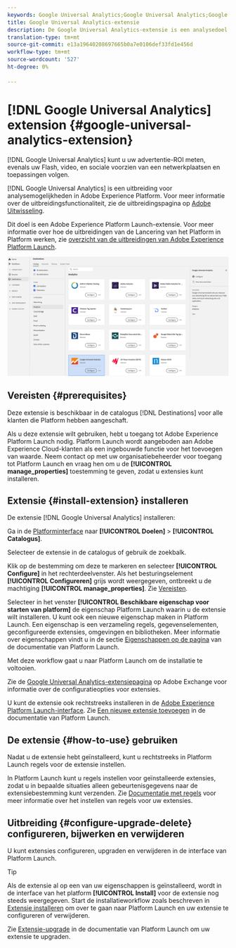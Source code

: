 ```yaml
---
keywords: Google Universal Analytics;Google Universal Analytics;Google Universal Analytics
title: Google Universal Analytics-extensie
description: De Google Universal Analytics-extensie is een analysedoel in Adobe Experience Platform. Voor meer informatie over de uitbreidingsfunctionaliteit, zie de uitbreidingspagina op de Uitwisseling van Adobe.
translation-type: tm+mt
source-git-commit: e13a19640208697665b0a7e0106def33fd1e456d
workflow-type: tm+mt
source-wordcount: '527'
ht-degree: 0%

---
```



# [!DNL Google Universal Analytics] extension  {#google-universal-analytics-extension}

[!DNL Google Universal Analytics] kunt u uw advertentie-ROI meten, evenals uw Flash, video, en sociale voorzien van een netwerkplaatsen en toepassingen volgen.

[!DNL Google Universal Analytics] is een uitbreiding voor analysemogelijkheden in Adobe Experience Platform. Voor meer informatie over de uitbreidingsfunctionaliteit, zie de uitbreidingspagina op [Adobe Uitwisseling](https://exchange.adobe.com/experiencecloud.details.102829.google-universal-analytics.html).

Dit doel is een Adobe Experience Platform Launch-extensie. Voor meer informatie over hoe de uitbreidingen van de Lancering van het Platform in Platform werken, zie [overzicht van de uitbreidingen van Adobe Experience Platform Launch](../launch-extensions/overview.md).

![Google Universal Analytics-extensie](../../assets/catalog/analytics/google-universal-analytics/catalog.png)

## Vereisten {#prerequisites}

Deze extensie is beschikbaar in de catalogus [!DNL Destinations] voor alle klanten die Platform hebben aangeschaft.

Als u deze extensie wilt gebruiken, hebt u toegang tot Adobe Experience Platform Launch nodig. Platform Launch wordt aangeboden aan Adobe Experience Cloud-klanten als een ingebouwde functie voor het toevoegen van waarde. Neem contact op met uw organisatiebeheerder voor toegang tot Platform Launch en vraag hen om u de **[!UICONTROL manage_properties]** toestemming te geven, zodat u extensies kunt installeren.

## Extensie {#install-extension} installeren

De extensie [!DNL Google Universal Analytics] installeren:

Ga in de [Platforminterface](http://platform.adobe.com/) naar **[!UICONTROL Doelen]** > **[!UICONTROL Catalogus]**.

Selecteer de extensie in de catalogus of gebruik de zoekbalk.

Klik op de bestemming om deze te markeren en selecteer **[!UICONTROL Configure]** in het rechterdeelvenster. Als het besturingselement **[!UICONTROL Configureren]** grijs wordt weergegeven, ontbreekt u de machtiging **[!UICONTROL manage_properties]**. Zie [Vereisten](#prerequisites).

Selecteer in het venster **[!UICONTROL Beschikbare eigenschap voor starten van platform]** de eigenschap Platform Launch waarin u de extensie wilt installeren. U kunt ook een nieuwe eigenschap maken in Platform Launch. Een eigenschap is een verzameling regels, gegevenselementen, geconfigureerde extensies, omgevingen en bibliotheken. Meer informatie over eigenschappen vindt u in de sectie [Eigenschappen op de pagina](https://experienceleague.adobe.com/docs/launch/using/reference/admin/companies-and-properties.html#properties-page) van de documentatie van Platform Launch.

Met deze workflow gaat u naar Platform Launch om de installatie te voltooien.

Zie de [Google Universal Analytics-extensiepagina](https://exchange.adobe.com/experiencecloud.details.102829.google-universal-analytics.html) op Adobe Exchange voor informatie over de configuratieopties voor extensies.

U kunt de extensie ook rechtstreeks installeren in de [Adobe Experience Platform Launch-interface](https://launch.adobe.com/). Zie [Een nieuwe extensie toevoegen](https://experienceleague.adobe.com/docs/launch/using/reference/manage-resources/extensions/overview.html?lang=en#add-a-new-extension) in de documentatie van Platform Launch.

## De extensie {#how-to-use} gebruiken

Nadat u de extensie hebt geïnstalleerd, kunt u rechtstreeks in Platform Launch regels voor de extensie instellen.

In Platform Launch kunt u regels instellen voor geïnstalleerde extensies, zodat u in bepaalde situaties alleen gebeurtenisgegevens naar de extensiebestemming kunt verzenden. Zie [Documentatie met regels](https://experienceleague.adobe.com/docs/launch/using/reference/manage-resources/rules.html) voor meer informatie over het instellen van regels voor uw extensies.

## Uitbreiding {#configure-upgrade-delete} configureren, bijwerken en verwijderen

U kunt extensies configureren, upgraden en verwijderen in de interface van Platform Launch.

>[!TIP]
>
>Als de extensie al op een van uw eigenschappen is geïnstalleerd, wordt in de interface van het platform **[!UICONTROL Install]** voor de extensie nog steeds weergegeven. Start de installatieworkflow zoals beschreven in [Extensie installeren](#install-extension) om over te gaan naar Platform Launch en uw extensie te configureren of verwijderen.

Zie [Extensie-upgrade](https://experienceleague.adobe.com/docs/launch/using/reference/manage-resources/extensions/extension-upgrade.html) in de documentatie van Platform Launch om uw extensie te upgraden.



